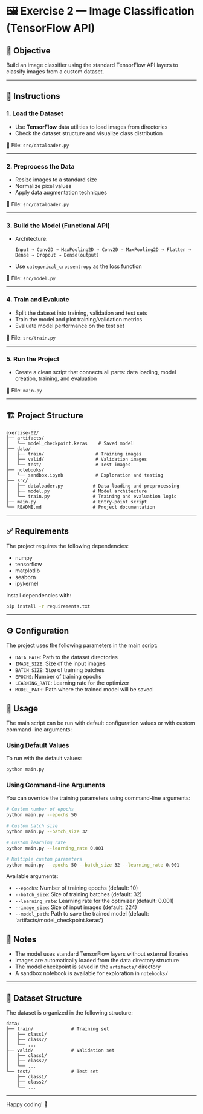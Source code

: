 # 🖼️ Exercise 2 — Image Classification (TensorFlow API)

## 🎯 Objective

Build an image classifier using the standard TensorFlow API layers to classify images from a custom dataset.

---

## 🧠 Instructions

### 1. Load the Dataset
- Use **TensorFlow** data utilities to load images from directories
- Check the dataset structure and visualize class distribution

📄 File: `src/dataloader.py`

---

### 2. Preprocess the Data
- Resize images to a standard size
- Normalize pixel values
- Apply data augmentation techniques

📄 File: `src/dataloader.py`

---

### 3. Build the Model (Functional API)
- Architecture:
  ```
  Input → Conv2D → MaxPooling2D → Conv2D → MaxPooling2D → Flatten → Dense → Dropout → Dense(output)
  ```
- Use `categorical_crossentropy` as the loss function

📄 File: `src/model.py`

---

### 4. Train and Evaluate
- Split the dataset into training, validation and test sets
- Train the model and plot training/validation metrics
- Evaluate model performance on the test set

📄 File: `src/train.py`

---

### 5. Run the Project
- Create a clean script that connects all parts: data loading, model creation, training, and evaluation

📄 File: `main.py`

---

## 🏗️ Project Structure

```
exercise-02/
├── artifacts/
│   └── model_checkpoint.keras    # Saved model
├── data/
│   ├── train/                   # Training images
│   ├── valid/                   # Validation images
│   └── test/                    # Test images
├── notebooks/
│   └── sandbox.ipynb            # Exploration and testing
├── src/
│   ├── dataloader.py           # Data loading and preprocessing
│   ├── model.py                # Model architecture
│   └── train.py                # Training and evaluation logic
├── main.py                     # Entry-point script
└── README.md                   # Project documentation
```

---

## ✅ Requirements

The project requires the following dependencies:
- numpy
- tensorflow
- matplotlib
- seaborn
- ipykernel

Install dependencies with:
```bash
pip install -r requirements.txt
```

---

## ⚙️ Configuration

The project uses the following parameters in the main script:
- `DATA_PATH`: Path to the dataset directories
- `IMAGE_SIZE`: Size of the input images
- `BATCH_SIZE`: Size of training batches
- `EPOCHS`: Number of training epochs
- `LEARNING_RATE`: Learning rate for the optimizer
- `MODEL_PATH`: Path where the trained model will be saved

## 🚀 Usage

The main script can be run with default configuration values or with custom command-line arguments:

### Using Default Values
To run with the default values:
```bash
python main.py
```

### Using Command-line Arguments
You can override the training parameters using command-line arguments:

```bash
# Custom number of epochs
python main.py --epochs 50

# Custom batch size
python main.py --batch_size 32

# Custom learning rate
python main.py --learning_rate 0.001

# Multiple custom parameters
python main.py --epochs 50 --batch_size 32 --learning_rate 0.001
```

Available arguments:
- `--epochs`: Number of training epochs (default: 10)
- `--batch_size`: Size of training batches (default: 32)
- `--learning_rate`: Learning rate for the optimizer (default: 0.001)
- `--image_size`: Size of input images (default: 224)
- `--model_path`: Path to save the trained model (default: 'artifacts/model_checkpoint.keras')

## 📌 Notes

- The model uses standard TensorFlow layers without external libraries
- Images are automatically loaded from the data directory structure
- The model checkpoint is saved in the `artifacts/` directory
- A sandbox notebook is available for exploration in `notebooks/`

---

## 📂 Dataset Structure

The dataset is organized in the following structure:
```
data/
├── train/              # Training set
│   ├── class1/
│   ├── class2/
│   └── ...
├── valid/              # Validation set
│   ├── class1/
│   ├── class2/
│   └── ...
└── test/               # Test set
    ├── class1/
    ├── class2/
    └── ...
```

---

Happy coding! 🎉
